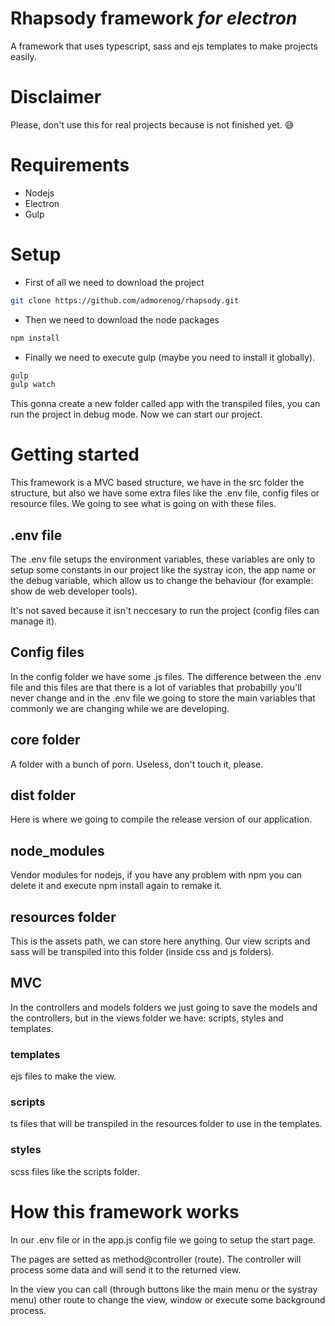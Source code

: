 # **Rhapsody framework** _for electron_
A framework that uses typescript, sass and ejs templates to make projects easily.

# Disclaimer
Please, don't use this for real projects because is not finished yet. :sweat_smile:


# Requirements

- Nodejs
- Electron
- Gulp

# Setup

- First of all we need to download the project

```bash
git clone https://github.com/admorenog/rhapsody.git
```

- Then we need to download the node packages

```bash
npm install
```

- Finally we need to execute gulp (maybe you need to install it globally).
```bash
gulp
gulp watch
```

This gonna create a new folder called app with the transpiled files, you can run the project in debug mode. Now we can start our project.

# Getting started

This framework is a MVC based structure, we have in the src folder the structure, but also we have some extra files like the .env file, config files or resource files. We going to see what is going on with these files.

## .env file

The .env file setups the environment variables, these variables are only to setup some constants in our project like the systray icon, the app name or the debug variable, which allow us to change the behaviour (for example: show de web developer tools).

It's not saved because it isn't neccesary to run the project (config files can manage it).

## Config files
In the config folder we have some .js files. The difference between the .env file and this files are that there is a lot of variables that probabilly you'll never change and in the .env file we going to store the main variables that commonly we are changing while we are developing.

## core folder
A folder with a bunch of porn. Useless, don't touch it, please.

## dist folder
Here is where we going to compile the release version of our application.

## node_modules
Vendor modules for nodejs, if you have any problem with npm you can delete it and execute npm install again to remake it.

## resources folder
This is the assets path, we can store here anything. Our view scripts and sass will be transpiled into this folder (inside css and js folders).

## MVC
In the controllers and models folders we just going to save the models and the controllers, but in the views folder we have: scripts, styles and templates.

### templates
ejs files to make the view.
### scripts
ts files that will be transpiled in the resources folder to use in the templates.
### styles
scss files like the scripts folder.

# How this framework works
In our .env file or in the app.js config file we going to setup the start page.

The pages are setted as method@controller (route). The controller will process some data and will send it to the returned view.

In the view you can call (through buttons like the main menu or the systray menu) other route to change the view, window or execute some background process.